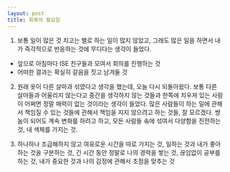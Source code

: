 ```yaml
---
layout: post
title: 회복의 월요일
---
```


1. 보통 일이 많은 것 치고는 별로 하는 일이 많지 않았고, 그래도 많은 일을 하면서 내가 즉각적으로 반응하는 것에 무디다는 생각이 들었다.
- 앞으로 아침마다 ISE 친구들과 모여서 회의를 진행하는 것
- 어떠한 결과는 확실히 갈음을 짓고 남겨둘 것

2. 원래 옷이 다른 살마과 섞였다고 생각을 했는데, 오늘 다시 되돌아왔다. 보통 다른 살마들과 어울리지 않는다고 중간을 생각하지 않는 것들과 한쪽에 치우져 있는 사람이 어쩌면 정말 매력이 없는 것이라는 생각이 들었다. 많은 사람들이 하는 일에 관해서 책임질 수 있는 것들에 관해서 책임을 지지 않으려고 하는 것들, 잘 모르겠다. 썅놈이 되어도 계속  변화를 하려고 하고, 모든 사람들 솎에 섞여서 다양함을 진전하는 것, 내 색체를 가지는 것.

3. 하나하나 조급해하지 않고 여유로운 시간을 따로 가지는 것, 일하는 것과 내가 좋아하는 것을 구분하는 것, 긴 시간 동안 정말로 나의 경력을 쌓는 것, 끊임없이 공부를 하는 것, 내가 중요한 것과 나의 감정에 관해서 초점을 맞추는 것